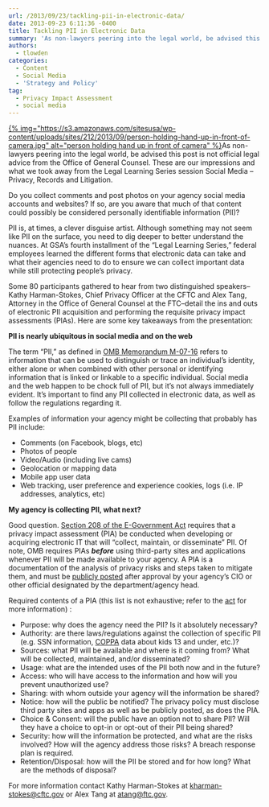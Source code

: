 ```yaml
---
url: /2013/09/23/tackling-pii-in-electronic-data/
date: 2013-09-23 6:11:36 -0400
title: Tackling PII in Electronic Data
summary: 'As non-lawyers peering into the legal world, be advised this post is not official legal advice from the Office of General Counsel. These are our impressions and what we took away from the Legal Learning Series session Social Media &#8211; Privacy, Records and Litigation. Do'
authors:
  - tlowden
categories:
  - Content
  - Social Media
  - 'Strategy and Policy'
tag:
  - Privacy Impact Assessment
  - social media
---
```


<p dir="ltr">
  <a href="https://s3.amazonaws.com/sitesusa/wp-content/uploads/sites/212/2013/09/person-holding-hand-up-in-front-of-camera.jpg">{% img="https://s3.amazonaws.com/sitesusa/wp-content/uploads/sites/212/2013/09/person-holding-hand-up-in-front-of-camera.jpg" alt="person holding hand up in front of camera" %}</a>As non-lawyers peering into the legal world, be advised this post is not official legal advice from the Office of General Counsel. These are our impressions and what we took away from the Legal Learning Series session Social Media &#8211; Privacy, Records and Litigation.
</p>

<p dir="ltr">
  Do you collect comments and post photos on your agency social media accounts and websites? If so, are you aware that much of that content could possibly be considered personally identifiable information (PII)?
</p>

<p dir="ltr">
  PII is, at times, a clever disguise artist. Although something may not seem like PII on the surface, you need to dig deeper to better understand the nuances.  At GSA’s fourth installment of the “Legal Learning Series,” federal employees learned the different forms that electronic data can take and what their agencies need to do to ensure we can collect important data while still protecting people’s privacy.
</p>

<p dir="ltr">
  Some 80 participants gathered to hear from two distinguished speakers&#8211;Kathy Harman-Stokes, Chief Privacy Officer at the CFTC and Alex Tang, Attorney in the Office of General Counsel at the FTC&#8211;detail the ins and outs of electronic PII acquisition and performing the requisite privacy impact assessments (PIAs). Here are some key takeaways from the presentation:
</p>

<p dir="ltr">
  <strong>PII is nearly ubiquitous in social media and on the web</strong>
</p>

<p dir="ltr">
  The term “PII,” as defined in <a href="http://www.whitehouse.gov/sites/default/files/omb/memoranda/fy2007/m07-16.pdf">OMB Memorandum M-07-16</a> refers to information that can be used to distinguish or trace an individual’s identity, either alone or when combined with other personal or identifying information that is linked or linkable to a specific individual. Social media and the web happen to be chock full of PII, but it’s not always immediately evident. It’s important to find any PII collected in electronic data, as well as follow the regulations regarding it.
</p>

<p dir="ltr">
  Examples of information your agency might be collecting that probably has PII include:
</p>

  * Comments (on Facebook, blogs, etc)
  * Photos of people
  * Video/Audio (including live cams)
  * Geolocation or mapping data
  * Mobile app user data
  * Web tracking, user preference and experience cookies, logs (i.e. IP addresses, analytics, etc)

<p dir="ltr">
  <strong>My agency is collecting PII, what next?</strong>
</p>

<p dir="ltr">
  Good question. <a href="http://www.whitehouse.gov/omb/memoranda_m03-22#b">Section 208 of the E-Government Act</a> requires that a privacy impact assessment (PIA) be conducted when developing or acquiring electronic IT that will “collect, maintain, or disseminate” PII. Of note, OMB requires PIAs <em><strong>before</strong></em> using third-party sites and applications whenever PII will be made available to your agency. A PIA is a documentation of the analysis of privacy risks and steps taken to mitigate them, and must be <a href="http://www.gsa.gov/portal/content/102237">publicly posted</a> after approval by your agency’s CIO or other official designated by the department/agency head.
</p>

<p dir="ltr">
  Required contents of a PIA (this list is not exhaustive; refer to the <a href="http://www.whitehouse.gov/omb/memoranda_m03-22#b">act</a> for more information) :
</p>

  * Purpose: why does the agency need the PII? Is it absolutely necessary?
  * Authority: are there laws/regulations against the collection of specific PII (e.g. SSN information, [COPPA](http://www.ftc.gov/ogc/coppa1.htm) data about kids 13 and under, etc.)?
  * Sources: what PII will be available and where is it coming from? What will be collected, maintained, and/or disseminated?
  * Usage: what are the intended uses of the PII both now and in the future?
  * Access: who will have access to the information and how will you prevent unauthorized use?
  * Sharing: with whom outside your agency will the information be shared?
  * Notice: how will the public be notified? The privacy policy must disclose third party sites and apps as well as be publicly posted, as does the PIA.
  * Choice & Consent: will the public have an option not to share PII? Will they have a choice to opt-in or opt-out of their PII being shared?
  * Security: how will the information be protected, and what are the risks involved? How will the agency address those risks? A breach response plan is required.
  * Retention/Disposal: how will the PII be stored and for how long? What are the methods of disposal?

<p dir="ltr">
  For more information contact Kathy Harman-Stokes at <a href="mailto:kharman-stokes@cftc.gov">kharman-stokes@cftc.gov</a> or Alex Tang at <a href="mailto:atang@ftc.gov">atang@ftc.gov</a>.
</p>

<p dir="ltr">